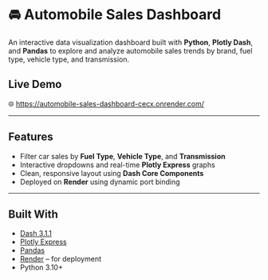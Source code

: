 # 🚘 Automobile Sales Dashboard

An interactive data visualization dashboard built with **Python**, **Plotly Dash**, and **Pandas** to explore and analyze automobile sales trends by brand, fuel type, vehicle type, and transmission.


## Live Demo

🌐 https://automobile-sales-dashboard-cecx.onrender.com/

---

## Features

- Filter car sales by **Fuel Type**, **Vehicle Type**, and **Transmission**
- Interactive dropdowns and real-time **Plotly Express** graphs
- Clean, responsive layout using **Dash Core Components**
- Deployed on **Render** using dynamic port binding

---

## Built With

- [Dash 3.1.1](https://dash.plotly.com/)
- [Plotly Express](https://plotly.com/python/plotly-express/)
- [Pandas](https://pandas.pydata.org/)
- [Render](https://render.com) – for deployment
- Python 3.10+
